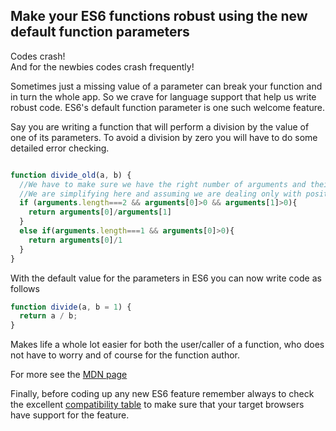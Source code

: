 ## Make your ES6 functions robust using the new default function parameters


Codes crash!  
And for the newbies codes crash frequently!  

Sometimes just a missing value of a parameter can break your function and in turn the whole app. So we crave for language support that help us write robust code.  ES6's default function parameter is one such welcome feature.  

Say you are writing a function that will perform a division by the value of one of its parameters. To avoid a division by zero you will have to do some detailed error checking.

```javascript

function divide_old(a, b) {
  //We have to make sure we have the right number of arguments and their values are not 0
  //We are simplifying here and assuming we are dealing only with positive numbers
  if (arguments.length===2 && arguments[0]>0 && arguments[1]>0){
    return arguments[0]/arguments[1]
  }
  else if(arguments.length===1 && arguments[0]>0){
    return arguments[0]/1
  }
}
```

With the default value for the parameters in ES6 you can now write code as follows


```javascript
function divide(a, b = 1) {
  return a / b;
}
```

Makes life a whole lot easier for both the user/caller of a function, who does not have to worry and of course for the function author.


For more see the [MDN page](https://developer.mozilla.org/en-US/docs/Web/JavaScript/Reference/Functions/Default_parameters)

Finally, before coding up any new ES6 feature remember always to check the excellent [compatibility table](http://kangax.github.io/compat-table/es6/) to make sure that your target browsers have support for the feature.
